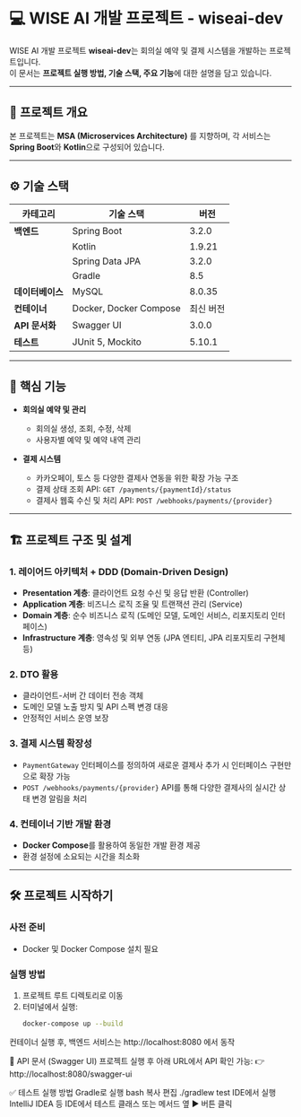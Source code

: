 # 💻 WISE AI 개발 프로젝트 - wiseai-dev

WISE AI 개발 프로젝트 **wiseai-dev**는 회의실 예약 및 결제 시스템을 개발하는 프로젝트입니다.  
이 문서는 **프로젝트 실행 방법, 기술 스택, 주요 기능**에 대한 설명을 담고 있습니다.

---

## 📌 프로젝트 개요
본 프로젝트는 **MSA (Microservices Architecture)** 를 지향하며, 각 서비스는 **Spring Boot**와 **Kotlin**으로 구성되어 있습니다.

---

## ⚙️ 기술 스택

| 카테고리      | 기술 스택            | 버전      |
|---------------|----------------------|-----------|
| **백엔드**    | Spring Boot          | 3.2.0     |
|               | Kotlin               | 1.9.21    |
|               | Spring Data JPA      | 3.2.0     |
|               | Gradle               | 8.5       |
| **데이터베이스** | MySQL              | 8.0.35    |
| **컨테이너**  | Docker, Docker Compose | 최신 버전 |
| **API 문서화** | Swagger UI          | 3.0.0     |
| **테스트**    | JUnit 5, Mockito     | 5.10.1    |

---

## 🚀 핵심 기능

- **회의실 예약 및 관리**
  - 회의실 생성, 조회, 수정, 삭제
  - 사용자별 예약 및 예약 내역 관리

- **결제 시스템**
  - 카카오페이, 토스 등 다양한 결제사 연동을 위한 확장 가능 구조
  - 결제 상태 조회 API: `GET /payments/{paymentId}/status`
  - 결제사 웹훅 수신 및 처리 API: `POST /webhooks/payments/{provider}`

---

## 🏗 프로젝트 구조 및 설계

### 1. 레이어드 아키텍처 + DDD (Domain-Driven Design)

- **Presentation 계층**: 클라이언트 요청 수신 및 응답 반환 (Controller)
- **Application 계층**: 비즈니스 로직 조율 및 트랜잭션 관리 (Service)
- **Domain 계층**: 순수 비즈니스 로직 (도메인 모델, 도메인 서비스, 리포지토리 인터페이스)
- **Infrastructure 계층**: 영속성 및 외부 연동 (JPA 엔티티, JPA 리포지토리 구현체 등)

### 2. DTO 활용
- 클라이언트-서버 간 데이터 전송 객체
- 도메인 모델 노출 방지 및 API 스펙 변경 대응
- 안정적인 서비스 운영 보장

### 3. 결제 시스템 확장성
- `PaymentGateway` 인터페이스를 정의하여 새로운 결제사 추가 시 인터페이스 구현만으로 확장 가능
- `POST /webhooks/payments/{provider}` API를 통해 다양한 결제사의 실시간 상태 변경 알림을 처리

### 4. 컨테이너 기반 개발 환경
- **Docker Compose**를 활용하여 동일한 개발 환경 제공
- 환경 설정에 소요되는 시간을 최소화

---

## 🛠 프로젝트 시작하기

### 사전 준비
- Docker 및 Docker Compose 설치 필요

### 실행 방법
1. 프로젝트 루트 디렉토리로 이동
2. 터미널에서 실행:
   ```bash
   docker-compose up --build
컨테이너 실행 후, 백엔드 서비스는
http://localhost:8080 에서 동작

📖 API 문서 (Swagger UI)
프로젝트 실행 후 아래 URL에서 API 확인 가능:
👉 http://localhost:8080/swagger-ui

✅ 테스트 실행 방법
Gradle로 실행
bash
복사
편집
./gradlew test
IDE에서 실행
IntelliJ IDEA 등 IDE에서 테스트 클래스 또는 메서드 옆 ▶ 버튼 클릭
